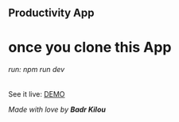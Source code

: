 ## Productivity App

# once you clone this App

###### run: npm run dev

See it live: [DEMO]

[demo]: https://taskifyapp1.herokuapp.com

_Made with love by_ **_Badr Kilou_**
